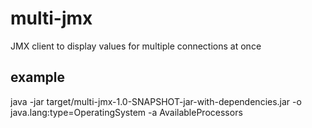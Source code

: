 # multi-jmx
JMX client to display values for multiple connections at once

## example
java -jar target/multi-jmx-1.0-SNAPSHOT-jar-with-dependencies.jar -o java.lang:type=OperatingSystem -a AvailableProcessors <pid or url>
